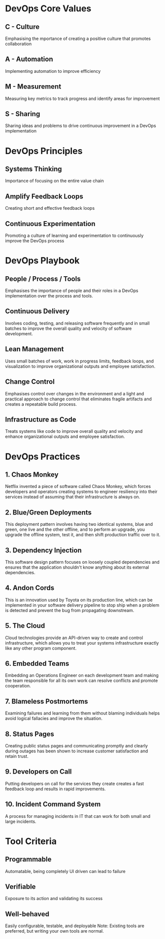 # DevOps Core Values
## C - Culture
Emphasising the mportance of creating a positive culture that promotes collaboration
## A - Automation
Implementing automation to improve efficiency
## M - Measurement
Measuring key metrics to track progress and identify areas for improvement
## S - Sharing
Sharing ideas and problems to drive continuous improvement in a DevOps implementation

# DevOps Principles
## Systems Thinking
Importance of focusing on the entire value chain
## Amplify Feedback Loops
Creating short and effective feedback loops
## Continuous Experimentation
Promoting a culture of learning and experimentation to continuously improve the DevOps process

# DevOps Playbook
## People / Process / Tools
Emphasises the importance of people and their roles in a DevOps implementation over the process and tools.
## Continuous Delivery
Involves coding, testing, and releasing software frequently and in small batches to improve the overall quality and velocity of software development.
## Lean Management
Uses small batches of work, work in progress limits, feedback loops, and visualization to improve organizational outputs and employee satisfaction.
## Change Control
Emphasises control over changes in the environment and a light and practical approach to change control that eliminates fragile artifacts and creates a repeatable build process.
## Infrastructure as Code
Treats systems like code to improve overall quality and velocity and enhance organizational outputs and employee satisfaction.

# DevOps Practices
## 1. Chaos Monkey
Netflix invented a piece of software called Chaos Monkey, which forces developers and operators creating systems to engineer resiliency into their services instead of assuming that their infrastructure is always on.
## 2. Blue/Green Deployments
This deployment pattern involves having two identical systems, blue and green, one live and the other offline, and to perform an upgrade, you upgrade the offline system, test it, and then shift production traffic over to it.
## 3. Dependency Injection
This software design pattern focuses on loosely coupled dependencies and ensures that the application shouldn't know anything about its external dependencies.
## 4. Andon Cords
This is an innovation used by Toyota on its production line, which can be implemented in your software delivery pipeline to stop ship when a problem is detected and prevent the bug from propagating downstream.
## 5. The Cloud
Cloud technologies provide an API-driven way to create and control infrastructure, which allows you to treat your systems infrastructure exactly like any other program component.
## 6. Embedded Teams
Embedding an Operations Engineer on each development team and making the team responsible for all its own work can resolve conflicts and promote cooperation.
## 7. Blameless Postmortems
Examining failures and learning from them without blaming individuals helps avoid logical fallacies and improve the situation.
## 8. Status Pages
Creating public status pages and communicating promptly and clearly during outages has been shown to increase customer satisfaction and retain trust.
## 9. Developers on Call
Putting developers on call for the services they create creates a fast feedback loop and results in rapid improvements.
## 10. Incident Command System
A process for managing incidents in IT that can work for both small and large incidents.

# Tool Criteria
## Programmable
Automatable, being completely UI driven can lead to failure
## Verifiable
Exposure to its action and validating its success
## Well-behaved
Easily configurable, testable, and deployable
Note: Existing tools are preferred, but writing your own tools are normal.